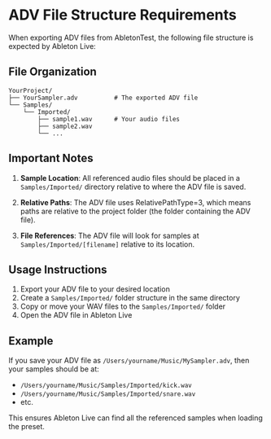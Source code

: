 # ADV File Structure Requirements

When exporting ADV files from AbletonTest, the following file structure is expected by Ableton Live:

## File Organization

```
YourProject/
├── YourSampler.adv          # The exported ADV file
└── Samples/
    └── Imported/
        ├── sample1.wav      # Your audio files
        ├── sample2.wav
        └── ...
```

## Important Notes

1. **Sample Location**: All referenced audio files should be placed in a `Samples/Imported/` directory relative to where the ADV file is saved.

2. **Relative Paths**: The ADV file uses RelativePathType=3, which means paths are relative to the project folder (the folder containing the ADV file).

3. **File References**: The ADV file will look for samples at `Samples/Imported/[filename]` relative to its location.

## Usage Instructions

1. Export your ADV file to your desired location
2. Create a `Samples/Imported/` folder structure in the same directory
3. Copy or move your WAV files to the `Samples/Imported/` folder
4. Open the ADV file in Ableton Live

## Example

If you save your ADV file as `/Users/yourname/Music/MySampler.adv`, then your samples should be at:
- `/Users/yourname/Music/Samples/Imported/kick.wav`
- `/Users/yourname/Music/Samples/Imported/snare.wav`
- etc.

This ensures Ableton Live can find all the referenced samples when loading the preset.